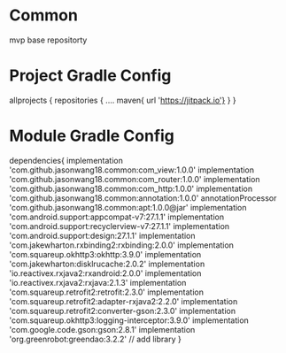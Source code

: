 # Common
mvp base repositorty

# Project Gradle Config
allprojects {
    repositories {
        ....
        maven{ url 'https://jitpack.io'}
    }
}


# Module Gradle Config
dependencies{
      implementation 'com.github.jasonwang18.common:com_view:1.0.0'
      implementation 'com.github.jasonwang18.common:com_router:1.0.0'
      implementation 'com.github.jasonwang18.common:com_http:1.0.0'
      implementation 'com.github.jasonwang18.common:annotation:1.0.0'
      annotationProcessor 'com.github.jasonwang18.common:apt:1.0.0@jar'
      implementation 'com.android.support:appcompat-v7:27.1.1'
      implementation 'com.android.support:recyclerview-v7:27.1.1'
      implementation 'com.android.support:design:27.1.1'
      implementation 'com.jakewharton.rxbinding2:rxbinding:2.0.0'
      implementation 'com.squareup.okhttp3:okhttp:3.9.0'
      implementation 'com.jakewharton:disklrucache:2.0.2'
      implementation 'io.reactivex.rxjava2:rxandroid:2.0.0'
      implementation 'io.reactivex.rxjava2:rxjava:2.1.3'
      implementation 'com.squareup.retrofit2:retrofit:2.3.0'
      implementation 'com.squareup.retrofit2:adapter-rxjava2:2.2.0'
      implementation 'com.squareup.retrofit2:converter-gson:2.3.0'
      implementation 'com.squareup.okhttp3:logging-interceptor:3.9.0'
      implementation 'com.google.code.gson:gson:2.8.1'
      implementation 'org.greenrobot:greendao:3.2.2' // add library
    }
